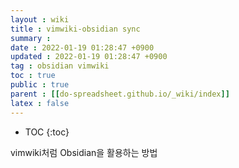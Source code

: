 ```yaml
---
layout : wiki
title : vimwiki-obsidian sync
summary :
date : 2022-01-19 01:28:47 +0900
updated : 2022-01-19 01:28:47 +0900
tag : obsidian vimwiki
toc : true
public : true
parent : [[do-spreadsheet.github.io/_wiki/index]]
latex : false
---
```


* TOC
{:toc}

vimwiki처럼 Obsidian을 활용하는 방법